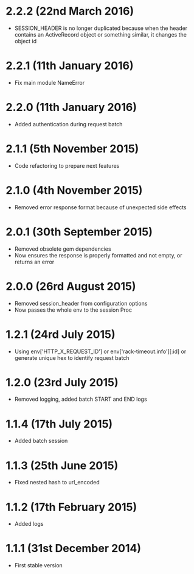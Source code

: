 # 2.2.2 (22nd March 2016)
* SESSION_HEADER is no longer duplicated because when the header contains an ActiveRecord object or something similar, it changes the object id

# 2.2.1 (11th January 2016)
* Fix main module NameError

# 2.2.0 (11th January 2016)
* Added authentication during request batch

# 2.1.1 (5th November 2015)
* Code refactoring to prepare next features

# 2.1.0 (4th November 2015)
* Removed error response format because of unexpected side effects

# 2.0.1 (30th September 2015)
* Removed obsolete gem dependencies
* Now ensures the response is properly formatted and not empty, or returns an error

# 2.0.0 (26rd August 2015)
* Removed session_header from configuration options
* Now passes the whole env to the session Proc

# 1.2.1 (24rd July 2015)
* Using env['HTTP_X_REQUEST_ID'] or env['rack-timeout.info'][:id] or generate unique hex to identify request batch

# 1.2.0 (23rd July 2015)
* Removed logging, added batch START and END logs

# 1.1.4 (17th July 2015)
* Added batch session

# 1.1.3 (25th June 2015)
* Fixed nested hash to url_encoded

# 1.1.2 (17th February 2015)
* Added logs

# 1.1.1 (31st December 2014)
* First stable version
